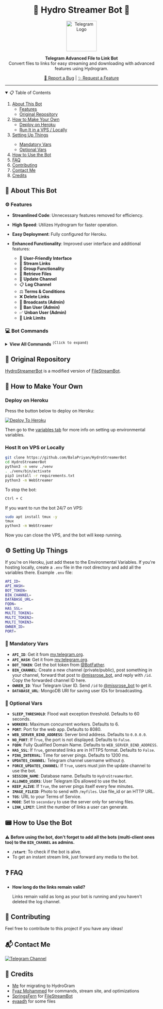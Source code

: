 <h1 align="center">🚀 Hydro Streamer Bot 🌊</h1>

<p align="center">
  <a href="https://github.com/BalaPriyan/HydroStreamerBot">
    <img src="https://telegra.ph/file/a8bb3f6b334ad1200ddb4.png" height="100" width="100" alt="Telegram Logo">
  </a>
</p>

<p align="center">
  <b>Telegram Advanced File to Link Bot</b><br/>
  Convert files to links for easy streaming and downloading with advanced features using Hydrogram.
</p>

<p align="center">
  <a href="https://github.com/BalaPriyan/issues">🐞 Report a Bug</a>
  |
  <a href="https://github.com/BalaPriyan/issues">✨ Request a Feature</a>
</p>

<hr>

<details open="open">
  <summary>📋 Table of Contents</summary>
  <ol>
    <li>
      <a href="#about-this-bot">About This Bot</a>
      <ul>
        <li><a href="#features">Features</a></li>
        <li><a href="#original-repository">Original Repository</a></li>
      </ul>
    </li>
    <li>
      <a href="#how-to-make-your-own">How to Make Your Own</a>
      <ul>
        <li><a href="#deploy-on-heroku">Deploy on Heroku</a></li>
        <li><a href="#host-it-on-vps-or-locally">Run It in a VPS / Locally</a></li>
      </ul>
    </li>
    <li><a href="#setting-up-things">Setting Up Things</a></li>
    <ul>
      <li><a href="#mandatory-vars">Mandatory Vars</a></li>
      <li><a href="#optional-vars">Optional Vars</a></li>
    </ul>
    <li><a href="#how-to-use-the-bot">How to Use the Bot</a></li>
    <li><a href="#faq">FAQ</a></li>
    <li><a href="#contributing">Contributing</a></li>
    <li><a href="#contact-me">Contact Me</a></li>
    <li><a href="#credits">Credits</a></li>
  </ol>
</details>

## 🤖 About This Bot

### ⚙️ Features

- **Streamlined Code**: Unnecessary features removed for efficiency. 
- **High Speed**: Utilizes Hydrogram for faster operation.
- **Easy Deployment**: Fully configured for Heroku.
- **Enhanced Functionality**: Improved user interface and additional features:

  - 👤 **User-Friendly Interface**
  - 🔗 **Stream Links**
  - 👥 **Group Functionality**
  - 📂 **Retrieve Files**
  - 🔄 **Update Channel**
  - 📋 **Log Channel**
  - ⚖️ **Terms & Conditions**
  - ❌ **Delete Links**
  - 📢 **Broadcasts (Admin)**
  - 🚫 **Ban User (Admin)**
  - ✅ **Unban User (Admin)**
  - 🔢 **Link Limits**

### 💻 Bot Commands

<details>
  <summary><strong>View All Commands</strong> <sup><kbd>(Click to expand)</kbd></sup></summary>

```
start - Start the bot
link - Generate a stream link
help - Bot usage details
myfiles - Retrieve all files
ban - (Admin) Ban users
unban - (Admin) Unban users
stats - (Admin) Bot usage stats
who - (Admin) Check sender of a file
```

</details>

## 🎥 Original Repository

[HydroStreamerBot](https://github.com/BalaPriyan/HydroStreamerBot) is a modified version of [FileStreamBot](https://github.com/SpringsFern/FileStreamBot).

## 🚀 How to Make Your Own

### Deploy on Heroku

Press the button below to deploy on Heroku:

[![Deploy To Heroku](https://www.herokucdn.com/deploy/button.svg)](https://dashboard.heroku.com/new-app?template=https://github.com/BalaPriyan/HydroStreamerBot)

Then go to the [variables tab](#mandatory-vars) for more info on setting up environmental variables.

### Host It on VPS or Locally

```sh
git clone https://github.com/BalaPriyan/HydroStreamerBot
cd HydroStreamerBot
python3 -m venv ./venv
. ./venv/bin/activate
pip3 install -r requirements.txt
python3 -m WebStreamer
```

To stop the bot:

```sh
Ctrl + C
```

If you want to run the bot 24/7 on VPS:

```sh
sudo apt install tmux -y
tmux
python3 -m WebStreamer
```

Now you can close the VPS, and the bot will keep running.

## ⚙️ Setting Up Things

If you're on Heroku, just add these to the Environmental Variables. If you're hosting locally, create a `.env` file in the root directory and add all the variables there. Example `.env` file:

```sh
API_ID=
API_HASH=
BOT_TOKEN=
BIN_CHANNEL=
DATABASE_URL=
FQDN=
HAS_SSL=
MULTI_TOKEN1=
MULTI_TOKEN2=
MULTI_TOKEN3=
OWNER_ID=
PORT=
```

### 🔐 Mandatory Vars

- **`API_ID`**: Get it from [my.telegram.org](https://my.telegram.org).
- **`API_HASH`**: Get it from [my.telegram.org](https://my.telegram.org).
- **`BOT_TOKEN`**: Get the bot token from [@BotFather](https://telegram.dog/BotFather).
- **`BIN_CHANNEL`**: Create a new channel (private/public), post something in your channel, forward that post to [@missrose_bot](https://telegram.dog/MissRose_bot), and reply with `/id`. Copy the forwarded channel ID here.
- **`OWNER_ID`**: Your Telegram User ID. Send `/id` to [@missrose_bot](https://telegram.dog/MissRose_bot) to get it.
- **`DATABASE_URL`**: MongoDB URI for saving user IDs for broadcasting.

### 🔧 Optional Vars

- **`SLEEP_THRESHOLD`**: Flood wait exception threshold. Defaults to 60 seconds.
- **`WORKERS`**: Maximum concurrent workers. Defaults to 6.
- **`PORT`**: Port for the web app. Defaults to 8080.
- **`WEB_SERVER_BIND_ADDRESS`**: Server bind address. Defaults to `0.0.0.0`.
- **`NO_PORT`**: If `True`, the port is not displayed. Defaults to `False`.
- **`FQDN`**: Fully Qualified Domain Name. Defaults to `WEB_SERVER_BIND_ADDRESS`.
- **`HAS_SSL`**: If `True`, generated links are in HTTPS format. Defaults to `False`.
- **`PING_INTERVAL`**: Time for server pings. Defaults to 1200 ms.
- **`UPDATES_CHANNEL`**: Telegram channel username without `@`.
- **`FORCE_UPDATES_CHANNEL`**: If `True`, users must join the update channel to use the bot.
- **`SESSION_NAME`**: Database name. Defaults to `HydroStreamerBot`.
- **`ALLOWED_USERS`**: User Telegram IDs allowed to use the bot.
- **`KEEP_ALIVE`**: If `True`, the server pings itself every few minutes.
- **`IMAGE_FILEID`**: Photo to send with `/myfiles`. Use file_id or an HTTP URL.
- **`TOS`**: URL to your Terms of Service.
- **`MODE`**: Set to `secondary` to use the server only for serving files.
- **`LINK_LIMIT`**: Limit the number of links a user can generate.

## 📟 How to Use the Bot

⚠️ **Before using the bot, don't forget to add all the bots (multi-client ones too) to the `BIN_CHANNEL` as admins.**

- **`/start`**: To check if the bot is alive.
- To get an instant stream link, just forward any media to the bot.

## ❓ FAQ

- **How long do the links remain valid?**

  Links remain valid as long as your bot is running and you haven't deleted the log channel.

## 🤝 Contributing

Feel free to contribute to this project if you have any ideas!

## 📬 Contact Me

[![Telegram Channel](https://img.shields.io/static/v1?label=Join&message=Telegram%20Channel&color=blueviolet&style=for-the-badge&logo=telegram&logoColor=violet)](https://t.me/BalapriyanBots)

## 🏅 Credits

- [Me](https://github.com/BalaPriyan) for migrating to HydroGram
- [Fyaz Mohammed](https://github.com/fyaz05) for commands, stream site, and optimizations
- [SpringsFern](https://github.com/SpringsFern) for [FileStreamBot](https://github.com/SpringsFern/FileStreamBot)
- [eyaadh](https://github.com/eyaadh) for some files
